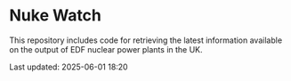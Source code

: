 # Nuke Watch

This repository includes code for retrieving the latest information available on the output of EDF nuclear power plants in the UK.

Last updated: 2025-06-01 18:20